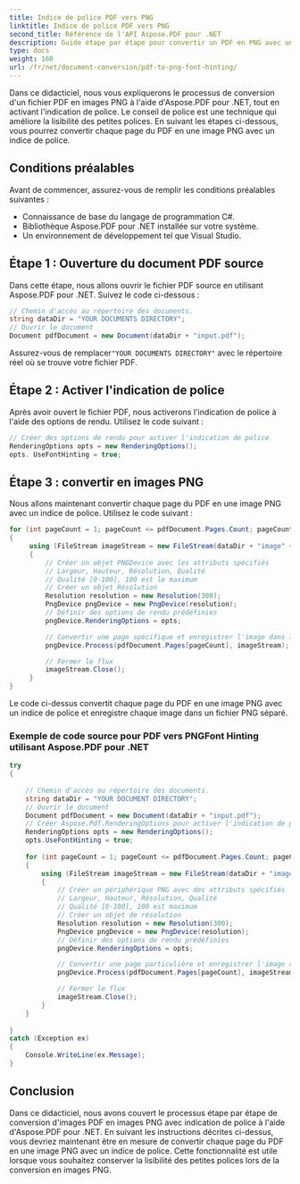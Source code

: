```yaml
---
title: Indice de police PDF vers PNG
linktitle: Indice de police PDF vers PNG
second_title: Référence de l'API Aspose.PDF pour .NET
description: Guide étape par étape pour convertir un PDF en PNG avec un indice de police à l'aide d'Aspose.PDF pour .NET.
type: docs
weight: 160
url: /fr/net/document-conversion/pdf-to-png-font-hinting/
---
```


Dans ce didacticiel, nous vous expliquerons le processus de conversion d'un fichier PDF en images PNG à l'aide d'Aspose.PDF pour .NET, tout en activant l'indication de police. Le conseil de police est une technique qui améliore la lisibilité des petites polices. En suivant les étapes ci-dessous, vous pourrez convertir chaque page du PDF en une image PNG avec un indice de police.

## Conditions préalables
Avant de commencer, assurez-vous de remplir les conditions préalables suivantes :

- Connaissance de base du langage de programmation C#.
- Bibliothèque Aspose.PDF pour .NET installée sur votre système.
- Un environnement de développement tel que Visual Studio.

## Étape 1 : Ouverture du document PDF source
Dans cette étape, nous allons ouvrir le fichier PDF source en utilisant Aspose.PDF pour .NET. Suivez le code ci-dessous :

```csharp
// Chemin d'accès au répertoire des documents.
string dataDir = "YOUR DOCUMENTS DIRECTORY";
// Ouvrir le document
Document pdfDocument = new Document(dataDir + "input.pdf");
```

 Assurez-vous de remplacer`"YOUR DOCUMENTS DIRECTORY"` avec le répertoire réel où se trouve votre fichier PDF.

## Étape 2 : Activer l'indication de police
Après avoir ouvert le fichier PDF, nous activerons l'indication de police à l'aide des options de rendu. Utilisez le code suivant :

```csharp
// Créer des options de rendu pour activer l'indication de police
RenderingOptions opts = new RenderingOptions();
opts. UseFontHinting = true;
```

## Étape 3 : convertir en images PNG
Nous allons maintenant convertir chaque page du PDF en une image PNG avec un indice de police. Utilisez le code suivant :

```csharp
for (int pageCount = 1; pageCount <= pdfDocument.Pages.Count; pageCount++)
{
     using (FileStream imageStream = new FileStream(dataDir + "image" + pageCount + "_out" + ".png", FileMode.Create))
     {
         // Créer un objet PNGDevice avec les attributs spécifiés
         // Largeur, Hauteur, Résolution, Qualité
         // Qualité [0-100], 100 est le maximum
         // Créer un objet Résolution
         Resolution resolution = new Resolution(300);
         PngDevice pngDevice = new PngDevice(resolution);
         // Définir des options de rendu prédéfinies
         pngDevice.RenderingOptions = opts;

         // Convertir une page spécifique et enregistrer l'image dans le flux
         pngDevice.Process(pdfDocument.Pages[pageCount], imageStream);

         // Fermer le flux
         imageStream.Close();
     }
}
```

Le code ci-dessus convertit chaque page du PDF en une image PNG avec un indice de police et enregistre chaque image dans un fichier PNG séparé.

### Exemple de code source pour PDF vers PNGFont Hinting utilisant Aspose.PDF pour .NET

```csharp
try
{
	
	// Chemin d'accès au répertoire des documents.
	string dataDir = "YOUR DOCUMENT DIRECTORY";
	// Ouvrir le document
	Document pdfDocument = new Document(dataDir + "input.pdf");
	// Créer Aspose.Pdf.RenderingOptions pour activer l'indication de police
	RenderingOptions opts = new RenderingOptions();
	opts.UseFontHinting = true;
	
	for (int pageCount = 1; pageCount <= pdfDocument.Pages.Count; pageCount++)
	{
		using (FileStream imageStream = new FileStream(dataDir + "image" + pageCount + "_out" + ".png", FileMode.Create))
		{
			// Créer un périphérique PNG avec des attributs spécifiés
			// Largeur, Hauteur, Résolution, Qualité
			// Qualité [0-100], 100 est maximum
			// Créer un objet de résolution
			Resolution resolution = new Resolution(300);
			PngDevice pngDevice = new PngDevice(resolution);
			// Définir des options de rendu prédéfinies
			pngDevice.RenderingOptions = opts;

			// Convertir une page particulière et enregistrer l'image à diffuser
			pngDevice.Process(pdfDocument.Pages[pageCount], imageStream);

			// Fermer le flux
			imageStream.Close();
		}
	}
	
}
catch (Exception ex)
{
	Console.WriteLine(ex.Message);
}
```

## Conclusion
Dans ce didacticiel, nous avons couvert le processus étape par étape de conversion d'images PDF en images PNG avec indication de police à l'aide d'Aspose.PDF pour .NET. En suivant les instructions décrites ci-dessus, vous devriez maintenant être en mesure de convertir chaque page du PDF en une image PNG avec un indice de police. Cette fonctionnalité est utile lorsque vous souhaitez conserver la lisibilité des petites polices lors de la conversion en images PNG.